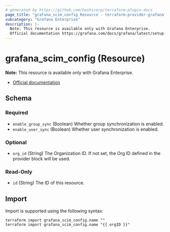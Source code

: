 ```yaml
---
# generated by https://github.com/hashicorp/terraform-plugin-docs
page_title: "grafana_scim_config Resource - terraform-provider-grafana"
subcategory: "Grafana Enterprise"
description: |-
  Note: This resource is available only with Grafana Enterprise.
  Official documentation https://grafana.com/docs/grafana/latest/setup-grafana/configure-security/configure-scim-provisioning/
---
```


# grafana_scim_config (Resource)

**Note:** This resource is available only with Grafana Enterprise.

* [Official documentation](https://grafana.com/docs/grafana/latest/setup-grafana/configure-security/configure-scim-provisioning/)



<!-- schema generated by tfplugindocs -->
## Schema

### Required

- `enable_group_sync` (Boolean) Whether group synchronization is enabled.
- `enable_user_sync` (Boolean) Whether user synchronization is enabled.

### Optional

- `org_id` (String) The Organization ID. If not set, the Org ID defined in the provider block will be used.

### Read-Only

- `id` (String) The ID of this resource.

## Import

Import is supported using the following syntax:

```shell
terraform import grafana_scim_config.name ""
terraform import grafana_scim_config.name "{{ orgID }}"
```
